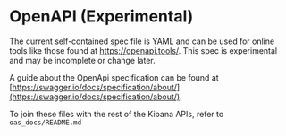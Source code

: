 # OpenAPI (Experimental)

The current self-contained spec file is YAML and can be used for online tools like those found at <https://openapi.tools/>.
This spec is experimental and may be incomplete or change later.

A guide about the OpenApi specification can be found at [https://swagger.io/docs/specification/about/](https://swagger.io/docs/specification/about/).

To join these files with the rest of the Kibana APIs, refer to `oas_docs/README.md`
